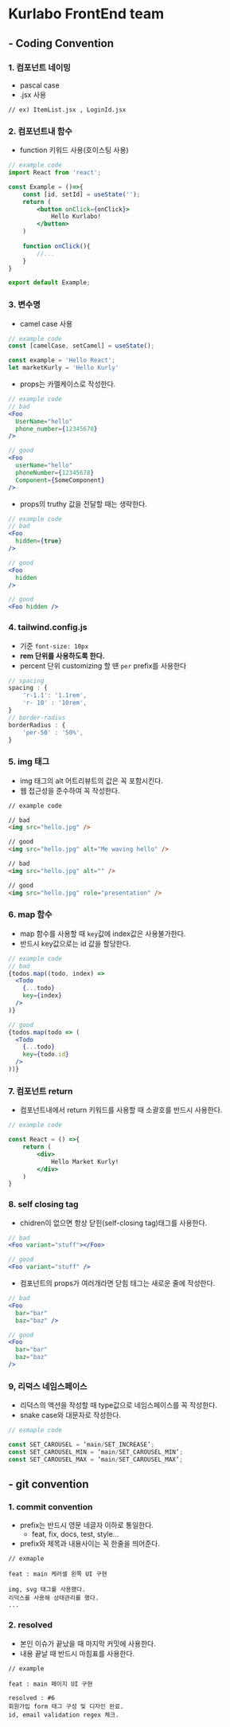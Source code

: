 # Kurlabo FrontEnd team



## - Coding Convention

### 1. 컴포넌트 네이밍

- pascal case
- .jsx 사용

```code
// ex) ItemList.jsx , LoginId.jsx
```



### 2. 컴포넌트내 함수

- function 키워드 사용(호이스팅 사용)

```jsx
// example code
import React from 'react';

const Example = ()=>{
    const [id, setId] = useState('');
    return (
    	<button onClick={onClick}>
        	Hello Kurlabo!
        </button>
    )
    
    function onClick(){
        //...
    }
}

export default Example;
```



### 3. 변수명

- camel case 사용

```jsx
// example code
const [camelCase, setCamel] = useState();

const example = 'Hello React';
let marketKurly = 'Hello Kurly'
```

- props는 카멜케이스로 작성한다.

```jsx
// example code
// bad
<Foo
  UserName="hello"
  phone_number={12345678}
/>

// good
<Foo
  userName="hello"
  phoneNumber={12345678}
  Component={SomeComponent}
/>
```

- props의 truthy 값을 전달할 때는 생략한다.

```jsx
// example code
// bad
<Foo
  hidden={true}
/>

// good
<Foo
  hidden
/>

// good
<Foo hidden />
```



### 4. tailwind.config.js

- 기준 `font-size: 10px`
- **rem 단위를 사용하도록 한다.**
- percent 단위 customizing 할 떈 `per` prefix를 사용한다

```js
// spacing
spacing : {
    'r-1.1': '1.1rem',
    'r- 10' : '10rem',
}
// border-radius
borderRadius : {
	'per-50' : '50%',
}
```



### 5. img 태그

- img 태그의 alt 어트리뷰트의 값은 꼭 포함시킨다.
- 웹 접근성을 준수하여 꼭 작성한다.

```html
// example code

// bad
<img src="hello.jpg" />

// good
<img src="hello.jpg" alt="Me waving hello" />

// bad
<img src="hello.jpg" alt="" />

// good
<img src="hello.jpg" role="presentation" />
```



### 6. map 함수

- map 함수를 사용할 때 `key`값에 index값은 사용불가한다.
- 반드시 key값으로는 id 값을 할당한다.

```jsx
// example code
// bad
{todos.map((todo, index) =>
  <Todo
    {...todo}
    key={index}
  />
)}

// good
{todos.map(todo => (
  <Todo
    {...todo}
    key={todo.id}
  />
))}
```



### 7.  컴포넌트 return

- 컴포넌트내에서 return 키워드를 사용할 때 소괄호를 반드시 사용한다.

```jsx
// example code

const React = () =>{
    return (
    	<div>
        	Hello Market Kurly!
        </div>
    )
}
```



### 8. self closing tag

- chidren이 없으면 항상 닫힌(self-closing tag)태그를 사용한다.

```jsx
// bad
<Foo variant="stuff"></Foo>

// good
<Foo variant="stuff" />
```

- 컴포넌트의 props가 여러개라면 닫힘 태그는 새로운 줄에 작성한다.

```jsx
// bad
<Foo
  bar="bar"
  baz="baz" />

// good
<Foo
  bar="bar"
  baz="baz"
/>
```



### 9, 리덕스 네임스페이스

- 리덕스의 액션을 작성할 때 type값으로 네임스페이스를 꼭 작성한다.
- snake case와 대문자로 작성한다.

```javascript
// exmaple code

const SET_CAROUSEL = ‘main/SET_INCREASE’;
const SET_CAROUSEL_MIN = ‘main/SET_CAROUSEL_MIN’;
const SET_CAROUSEL_MAX = ‘main/SET_CAROUSEL_MAX’;
```



## - git convention



### 1. commit convention

- prefix는 반드시 영문 네글자 이하로 통일한다. 
  - feat, fix, docs, test, style...
- prefix와 제목과 내용사이는 꼭 한줄을 띄어준다.

```code
// exmaple

feat : main 케러셀 왼쪽 UI 구현

img, svg 태그를 사용했다.
리덕스를 사용해 상태관리를 했다.
...
```



### 2. resolved

- 본인 이슈가 끝났을 때 마지막 커밋에 사용한다.
- 내용 끝날 때 반드시 마침표를 사용한다.

```code
// example

feat : main 페이지 UI 구현

resolved : #6
회원가입 form 태그 구성 및 디자인 완료.
id, email validation regex 체크.
```